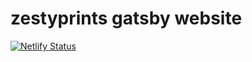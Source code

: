 # zestyprints gatsby website

[![Netlify Status](https://api.netlify.com/api/v1/badges/764ca24b-34e9-42dd-af63-d8fe1e0aa525/deploy-status)](https://app.netlify.com/sites/trusting-wing-4bce9c/deploys)
